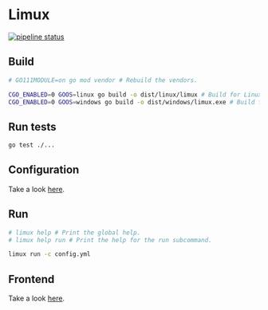 # Limux

[![pipeline status](https://gitlab.com/le-garff-yoann/limux/badges/master/pipeline.svg)](https://gitlab.com/le-garff-yoann/limux/pipelines)

## Build

```bash
# GO111MODULE=on go mod vendor # Rebuild the vendors.

CGO_ENABLED=0 GOOS=linux go build -o dist/linux/limux # Build for Linux.
CGO_ENABLED=0 GOOS=windows go build -o dist/windows/limux.exe # Build for Windows.
```

## Run tests

```bash
go test ./...
```

## Configuration

Take a look [here](CONFIGURATION.md).

## Run

```bash
# limux help # Print the global help.
# limux help run # Print the help for the run subcommand.

limux run -c config.yml
```

## Frontend

Take a look [here](vue/limux/).
